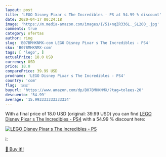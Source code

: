 ```yaml
---
layout: post
title: 'LEGO Disney Pixar s The Incredibles - PS at 54.99 % discount'
date: 2020-04-17 00:24:18
image: 'https://m.media-amazon.com/images/I/51+nqZR336L._SL200_.jpg'
comments: true
category: ofertas
author: ring
slug: 'B07BMHKNMX-com LEGO Disney Pixar s The Incredibles - PS4'
sku: 'B07BMHKNMX-com'
tags: [ 'lego', ]
actualPrice: 18.0 USD
currency: USD
price: 18.0
comparePrice: 39.99 USD
prodname: 'LEGO Disney Pixar s The Incredibles - PS4'
country: 'com'
flag: '🇺🇸'
buyurl: 'https://www.amazon.com/dp/B07BMHKNMX/?tag=tolees-20'
descuento: '54.99'
average: '15.993333333333334'
---
```


With a final price of 18.0 USD (original: 39.99 USD) you can find [LEGO Disney Pixar s The Incredibles - PS4](https://www.amazon.com/dp/B07BMHKNMX/?tag=tolees-20) with a  54.99 % discount here:

[![LEGO Disney Pixar s The Incredibles - PS](https://m.media-amazon.com/images/I/51+nqZR336L._SL200_.jpg)](https://www.amazon.com/dp/B07BMHKNMX/?tag=tolees-20)

ℹ️:


[🛒 Buy it!!](https://www.amazon.com/dp/B07BMHKNMX/?tag=tolees-20)
